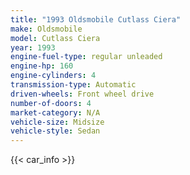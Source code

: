 ```yaml
---
title: "1993 Oldsmobile Cutlass Ciera"
make: Oldsmobile
model: Cutlass Ciera
year: 1993
engine-fuel-type: regular unleaded
engine-hp: 160
engine-cylinders: 4
transmission-type: Automatic
driven-wheels: Front wheel drive
number-of-doors: 4
market-category: N/A
vehicle-size: Midsize
vehicle-style: Sedan
---
```


{{< car_info >}}
